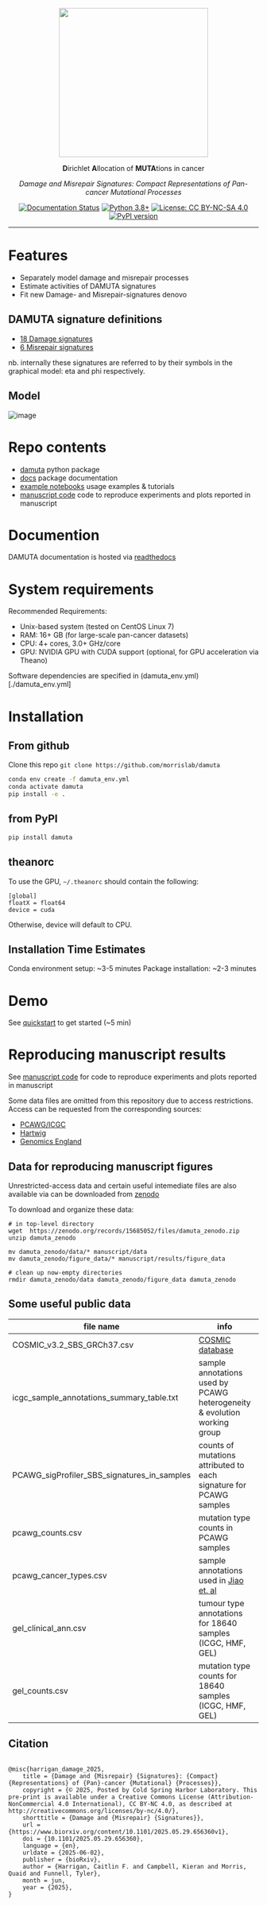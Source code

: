 
<div align="center">

<p align="center"><img src="https://github.com/user-attachments/assets/4373ce68-13ee-4f8d-a1d9-229c4be8942a" width=300px /></p>

**D**irichlet **A**llocation of **MUTA**tions in cancer 

*Damage and Misrepair Signatures: Compact Representations of Pan-cancer Mutational Processes*

[![Documentation Status](https://readthedocs.org/projects/damuta/badge/?version=latest)](https://damuta.readthedocs.io/en/latest/?badge=latest)
[![Python 3.8+](https://img.shields.io/badge/python-3.8+-blue.svg)](https://www.python.org/downloads/)
[![License: CC BY-NC-SA 4.0](https://img.shields.io/badge/License-CC%20BY--NC--SA%204.0-lightgrey.svg)](https://creativecommons.org/licenses/by-nc-sa/4.0/)
[![PyPI version](https://badge.fury.io/py/damuta.svg)](https://badge.fury.io/py/damuta) 

</div>

---


# Features

* Separately model damage and misrepair processes
* Estimate activities of DAMUTA signatures
* Fit new Damage- and Misrepair-signatures denovo

## DAMUTA signature definitions

* [18 Damage signatures](https://raw.githubusercontent.com/morrislab/damuta/refs/heads/main/docs/examples/example_data/damage_signatures.csv)
* [6 Misrepair signatures](https://raw.githubusercontent.com/morrislab/damuta/refs/heads/main/docs/examples/example_data/misrepair_signatures.csv)

nb. internally these signatures are referred to by their symbols in the graphical model: eta and phi respectively.

## Model

![image](https://user-images.githubusercontent.com/23587234/140100948-98f10395-2bdb-4cf5-ac8b-fd66396d8d7f.png)

# Repo contents

- [damuta](./damuta) python package
- [docs](./docs) package documentation
- [example notebooks](./docs/examples/) usage examples & tutorials
- [manuscript code](./manuscript) code to reproduce experiments and plots reported in manuscript

# Documention

DAMUTA documentation is hosted via [readthedocs](https://damuta.readthedocs.io)


# System requirements

Recommended Requirements:

* Unix-based system (tested on CentOS Linux 7)
* RAM: 16+ GB (for large-scale pan-cancer datasets)
* CPU: 4+ cores, 3.0+ GHz/core
* GPU: NVIDIA GPU with CUDA support (optional, for GPU acceleration via Theano)


Software dependencies are specified in (damuta_env.yml)[./damuta_env.yml]

# Installation

## From github

Clone this repo `git clone https://github.com/morrislab/damuta`


```bash
conda env create -f damuta_env.yml
conda activate damuta
pip install -e .
```

## from PyPI

```bash
pip install damuta
```


## theanorc

To use the GPU, `~/.theanorc` should contain the following:

```
[global]
floatX = float64
device = cuda
```

Otherwise, device will default to CPU. 

## Installation Time Estimates

Conda environment setup: ~3-5 minutes
Package installation: ~2-3 minutes


# Demo

See [quickstart](https://damuta.readthedocs.io/en/latest/examples/quickstart.html) to get started (~5 min)

# Reproducing manuscript results

See [manuscript code](./manuscript) for code to reproduce experiments and plots reported in manuscript

Some data files are omitted from this repository due to access restrictions. Access can be requested from the corresponding sources: 

* [PCAWG/ICGC](https://platform.icgc-argo.org/)
* [Hartwig](https://www.hartwigmedicalfoundation.nl)
* [Genomics England](https://www.genomicsengland.co.uk/)


## Data for reproducing manuscript figures

Unrestricted-access data and certain useful intemediate files are also available via can be downloaded from [zenodo](https://zenodo.org/records/15685052)

To download and organize these data:

```
# in top-level directory
wget  https://zenodo.org/records/15685052/files/damuta_zenodo.zip
unzip damuta_zenodo

mv damuta_zenodo/data/* manuscript/data
mv damuta_zenodo/figure_data/* manuscript/results/figure_data

# clean up now-empty directories
rmdir damuta_zenodo/data damuta_zenodo/figure_data damuta_zenodo
```

## Some useful public data

file name | info |  source  
---       |  ---                 | --- 
COSMIC_v3.2_SBS_GRCh37.csv | [COSMIC database](https://cancer.sanger.ac.uk/signatures/downloads/)
icgc_sample_annotations_summary_table.txt | sample annotations used by PCAWG heterogeneity & evolution working group | [ICGC data portal](https://dcc.icgc.org/releases/PCAWG/evolution_and_heterogeneity)
PCAWG_sigProfiler_SBS_signatures_in_samples | counts of mutations attributed to each signature for PCAWG samples | [syn11738669.7](https://www.synapse.org/#!Synapse:syn11738669.7)
pcawg_counts.csv | mutation type counts in PCAWG samples | Derived from [syn7357330](https://www.synapse.org/#!Synapse:syn7357330)
pcawg_cancer_types.csv | sample annotations used in [Jiao et. al](https://doi.org/10.1038/s41467-019-13825-8) | Adapted from [z-scores file](https://github.com/ICGC-TCGA-PanCancer/TumorType-WGS/blob/master/pcawg_mutations_types.csv)
gel_clinical_ann.csv  | tumour type annotations for 18640 samples (ICGC, HMF, GEL)| Adapted from [Degasperi et. al](https://doi.org/10.1126/science.abl9283) table S6
gel_counts.csv  | mutation type counts for 18640 samples (ICGC, HMF, GEL) | Adapted from [Degasperi et. al](https://doi.org/10.1126/science.abl9283) table S7

## Citation

```

@misc{harrigan_damage_2025,
	title = {Damage and {Misrepair} {Signatures}: {Compact} {Representations} of {Pan}-cancer {Mutational} {Processes}},
	copyright = {© 2025, Posted by Cold Spring Harbor Laboratory. This pre-print is available under a Creative Commons License (Attribution-NonCommercial 4.0 International), CC BY-NC 4.0, as described at http://creativecommons.org/licenses/by-nc/4.0/},
	shorttitle = {Damage and {Misrepair} {Signatures}},
	url = {https://www.biorxiv.org/content/10.1101/2025.05.29.656360v1},
	doi = {10.1101/2025.05.29.656360},
	language = {en},
	urldate = {2025-06-02},
	publisher = {bioRxiv},
	author = {Harrigan, Caitlin F. and Campbell, Kieran and Morris, Quaid and Funnell, Tyler},
	month = jun,
	year = {2025},
}

```
